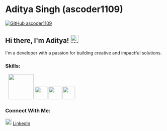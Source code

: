 # Aditya Singh (ascoder1109)

[![GitHub ascoder1109](https://img.shields.io/github/followers/ascoder1109?label=Follow&style=social)](https://github.com/ascoder1109)

## Hi there, I'm Aditya! <img src = "https://public.bl.files.1drv.com/y4m1ILZ4yMQofocj3HxuEoMdbN6JtMndNiUpbPmV2bZ0kEbNNvDSkiH4m-vVp586XZYwpjmR0542mHtmpYEe4vYufY4v9uMA8VjQyMlZ0emghv4cWP6mcIXPvsFe8WmMAf9MefnhlZzxgKG2_DvXgcWi2B76ok53OXDlAQodHxbeRpr9r_BcyTTmNuYE8gXWSmzmtvr4YllISnCPh9ErYz8u_ZNmPs6o49dn1snh9ky0oc" width="25" height="25" alt="Waving hand" >

I'm a developer with a passion for building creative and impactful solutions.

### Skills:
<p style="margin: 10px;">
  <img src = "https://bl6pap004files.storage.live.com/y4mdvwXsFVJapF7NcFSdzAG7IXWU9sJRJRUnqIidKgy5NPK8Es8q6y1Em6e0_wpAc2ewUpLzoTAQLYYER83tkf5U1bZAMKsUMKjn8GiZEbA5-OBuJYjBq6xIJs-bycXrL0J3VKSTe0ZB70P6-jhrRL3aQ1re1upXp8-CXiZvSvERG6mXyN09vTucriETl-5lbayUkYV4EoKVWizHd0nqgiLBJrnyXMTQhY8PgESQ4PV2BM?encodeFailures=1&width=1302&height=868" height="80">
  <img src="https://bl6pap004files.storage.live.com/y4mo0zE9yUc7gRm2Hlj1qsflLa7SA7sGa_qpxMcpU2ghCGokZmvdn9RSzhiK2l97gXY-RU57lN_Uq_0qF4mi_CEbYGmGhmDvBy9xnxW5ecC3dqvelM_z9t1IdY25k8A9g9KviU1NKcRTZZtJ6SkQTT6J5Y_oTHPrG2O34R2piM2QrhpJ4pZKYb-vwrrJyI4FvAba5WL54KH6f_pBmlUQ8hPJgowhqChEVTepX8As1cZIEM?encodeFailures=1&width=1920&height=557" height="40">
  <img src="https://bl6pap004files.storage.live.com/y4m41nxaZCWPzp62QWRVn2thZT0g1Psx1AuAPWNXEpuGxvZ_ba6iJ35-yHGZUsH52BYZNKRpbKi2HR8ftrKYWwM0KNwFsPxeEbdHANE1IGHXCCnPy19stWUTcdXxMbMZpsWdUJQpM6XyiGBSXRloD4cuO_nZ9_mKbbMMhxvp-bQxXwgRbBI1JX_lqX5n112U0QjnwsaN-9y-oyaXS5vEaetfJMi5Qc5yJALHxz0GtG_mJg?encodeFailures=1&width=953&height=272" height="40">
  <img src="https://bl6pap004files.storage.live.com/y4mV9vlOhtUDCnrztmZA4wDXojwyJ98eqsOsb2zDiX5gp9tt8EC4aP87K9NBVdzW37d0f1avltjtVbytYar6jxqo1hYrVmeSQuSKg3II4RfehzDPT0cXG2GWSrwWBWEjQgyI_iXaB69Uxifxo0kgo68AyIgua3wySCvHKrkZBqYRN1SUWU9zLadKlJJE40x2F87gE2cSxotHGf8FXEVvZHFIwQYkfsSc4Y1BrrvOWTEmlY?encodeFailures=1&width=2034&height=358" height="40">
</p>

### Connect With Me:
<p>
  <img src = "https://bl6pap004files.storage.live.com/y4mooE8EDmutawKv_pTik73_MHtdZAKINht1bESqJe37zH3EtCHNjITIq7_a-yy_Bqh5bl8P-ID9nqin86YiLixBDfeISPPImO3Gwo-50rvDB5p8tdWr8tcZVl-LgutCxSJvvhTXm2D4LLdFI0Vl3w3JhOQYKghLJQ1CuOb2FE2CONwOFaEs-ldoeTT0O4U5KMPg4-rOtAF9dicKARzxocJtLd8jCeiMr5VoLvGWfhklec?encodeFailures=1&width=800&height=707" height="20" href="https://www.linkedin.com/in/aditya-singh-299189231/">
  <a href = "https://www.linkedin.com/in/aditya-singh-299189231/">Linkedin</a>
</p>

